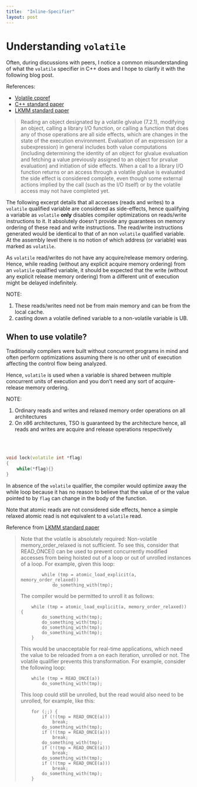 ```yaml
---
title:  "Inline-Specifier"
layout: post
---
```


# Understanding `volatile`
Often, during discussions with peers, I notice a common misunderstanding of what the `volatile` specifier in C++ does and I hope to clarify it with the following blog post.

References:
- [Volatile cppref](https://en.cppreference.com/w/c/language/volatile)
- [C++ standard paper](https://www.open-std.org/jtc1/sc22/wg21/docs/papers/2023/n4950.pdf)
- [LKMM standard paper](https://www.open-std.org/jtc1/sc22/wg21/docs/papers/2020/p0124r7.html#Variable%20Access)

> Reading an object designated by a volatile glvalue (7.2.1), modifying an object, calling a library I/O
function, or calling a function that does any of those operations are all side effects, which are changes in the
state of the execution environment. Evaluation of an expression (or a subexpression) in general includes both
value computations (including determining the identity of an object for glvalue evaluation and fetching a
value previously assigned to an object for prvalue evaluation) and initiation of side effects. When a call to a
library I/O function returns or an access through a volatile glvalue is evaluated the side effect is considered
complete, even though some external actions implied by the call (such as the I/O itself) or by the volatile
access may not have completed yet.  

The following excerpt details that all accesses (reads and writes) to a `volatile` qualified variable are considered as side-effects, hence qualifying a variable as `volatile` **only** disables compiler optimizations on reads/write instructions to it. It absolutely doesn't provide any guarantees on memory ordering of these read and write instructions. The read/write instructions generated would be identical to that of an non `volatile` qualified variable. At the assembly level there is no notion of which address (or variable) was marked as `volatile`.

As `volatile` read/writes do not have any acquire/release memory ordering. Hence, while reading (without any explicit acquire memory ordering) from an `volatile` qualified variable, it should be expected that the write (without any explicit release memory ordering) from a different unit of execution might be delayed indefinitely. 

NOTE:
1. These reads/writes need not be from main memory and can be from the local cache.
2. casting down a volatile defined variable to a non-volatile variable is UB.

## When to use volatile?
Traditionally compilers were built without concurrent programs in mind and often perform optimizations assuming there is no other unit of execution affecting the control flow being analyzed.

Hence, `volatile` is used when a variable is shared between multiple concurrent units of execution and you don't need any sort of acquire-release memory ordering.


NOTE:
1. Ordinary reads and writes and relaxed memory order operations on all architectures
2. On x86 architectures, TSO is guaranteed by the architecture hence, all reads and writes are acquire and release operations respectively 

<br>
<br>


```cpp
void lock(volatile int *flag)
{
    while(*flag){}
}
```

In absence of the `volatile` qualifier, the compiler would optimize away the while loop because it has no reason to believe that the value of or the value pointed to by `flag` can change in the body of the function.

Note that atomic reads are not considered side effects, hence a simple relaxed atomic read is not equivalent to a `volatile` read.

Reference from [LKMM standard paper](https://www.open-std.org/jtc1/sc22/wg21/docs/papers/2020/p0124r7.html#Variable%20Access)



<blockquote>
Note that the volatile is absolutely required: Non-volatile memory_order_relaxed is not sufficient. To see this, consider that READ_ONCE() can be used to prevent concurrently modified accesses from being hoisted out of a loop or out of unrolled instances of a loop. For example, given this loop:

```
    	while (tmp = atomic_load_explicit(a, memory_order_relaxed))
    		do_something_with(tmp);
```
The compiler would be permitted to unroll it as follows:

```
	while (tmp = atomic_load_explicit(a, memory_order_relaxed)) {
		do_something_with(tmp);
		do_something_with(tmp);
		do_something_with(tmp);
		do_something_with(tmp);
	}
```
This would be unacceptable for real-time applications, which need the value to be reloaded from a on each iteration, unrolled or not. The volatile qualifier prevents this transformation. For example, consider the following loop:

```
	while (tmp = READ_ONCE(a))
		do_something_with(tmp);
```

This loop could still be unrolled, but the read would also need to be unrolled, for example, like this:
```
	for (;;) {
		if (!(tmp = READ_ONCE(a)))
			break;
		do_something_with(tmp);
		if (!(tmp = READ_ONCE(a)))
			break;
		do_something_with(tmp);
		if (!(tmp = READ_ONCE(a)))
			break;
		do_something_with(tmp);
		if (!(tmp = READ_ONCE(a)))
			break;
		do_something_with(tmp);
	}
```
</blockquote>
